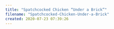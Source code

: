 ```yaml
---
title: "Spatchcocked Chicken “Under a Brick”"
filename: "Spatchcocked-Chicken-Under-a-Brick"
created: 2020-07-23 07:39:26
---
```

